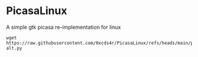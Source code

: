 # PicasaLinux
A simple gtk picasa re-implementation for linux


    wget https://raw.githubusercontent.com/0xcds4r/PicasaLinux/refs/heads/main/picasa-alt.py
